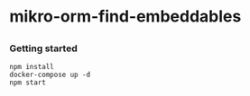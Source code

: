 # mikro-orm-find-embeddables
## 

<!-- Related GH discussion: https://github.com/mikro-orm/mikro-orm/discussions/2037 -->

### Getting started
```
npm install
docker-compose up -d
npm start
```
